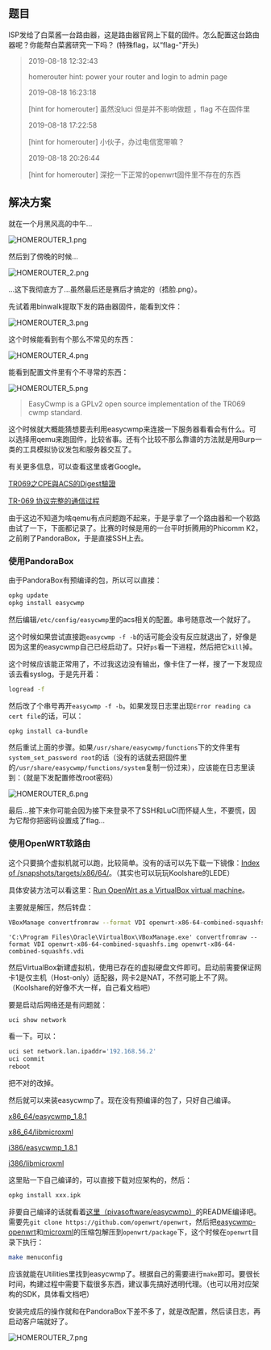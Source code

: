 ## 题目
ISP发给了白菜酱一台路由器，这是路由器官网上下载的固件。怎么配置这台路由器呢？你能帮白菜酱研究一下吗？ (特殊flag，以“flag-"开头)

> 2019-08-18 12:32:43
> 
> homerouter hint: power your router and login to admin page
> 
> 2019-08-18 16:23:18
> 
> [hint for homerouter] 虽然没luci 但是并不影响做题 ，flag 不在固件里
> 
> 2019-08-18 17:22:58
> 
> [hint for homerouter] 小伙子，办过电信宽带嘛？
> 
> 2019-08-18 20:26:44
> 
> [hint for homerouter] 深挖一下正常的openwrt固件里不存在的东西

## 解决方案
就在一个月黑风高的中午...

![HOMEROUTER_1.png](./img/HOMEROUTER_1.png)

然后到了傍晚的时候...

![HOMEROUTER_2.png](./img/HOMEROUTER_2.png)

...这下我彻底方了...虽然最后还是赛后才搞定的（捂脸.png）。

先试着用binwalk提取下发的路由器固件，能看到文件：

![HOMEROUTER_3.png](./img/HOMEROUTER_3.png)

这个时候能看到有个那么不常见的东西：

![HOMEROUTER_4.png](./img/HOMEROUTER_4.png)

能看到配置文件里有个不寻常的东西：

![HOMEROUTER_5.png](./img/HOMEROUTER_5.png)

> EasyCwmp is a GPLv2 open source implementation of the TR069 cwmp standard.

这个时候就大概能猜想要去利用easycwmp来连接一下服务器看看会有什么。可以选择用qemu来跑固件，比较省事。还有个比较不那么靠谱的方法就是用Burp一类的工具模拟协议发包和服务器交互了。

有关更多信息，可以查看这里或者Google。

[TR069之CPE與ACS的Digest驗證](https://www.twblogs.net/a/5b7f63712b717767c6af5969)

[TR-069 协议完整的通信过程](https://blog.csdn.net/Lock_Love_/article/details/48713243)

由于这边不知道为啥qemu有点问题跑不起来，于是乎拿了一个路由器和一个软路由试了一下，下面都记录了。比赛的时候是用的一台平时折腾用的Phicomm K2，之前刷了PandoraBox，于是直接SSH上去。

### 使用PandoraBox
由于PandoraBox有预编译的包，所以可以直接：

``` bash
opkg update
opkg install easycwmp
```

然后编辑`/etc/config/easycwmp`里的acs相关的配置。串号随意改一个就好了。

这个时候如果尝试直接跑`easycwmp -f -b`的话可能会没有反应就退出了，好像是因为这里的easycwmp自己已经启动了。只好`ps`看一下进程，然后把它`kill`掉。

这个时候应该能正常用了，不过我这边没有输出，像卡住了一样，搜了一下发现应该去看syslog。于是先开着：

``` bash
logread -f
```

然后改了个串号再开`easycwmp -f -b`。如果发现日志里出现`Error reading ca cert file`的话，可以：

``` bash
opkg install ca-bundle
```

然后重试上面的步骤。如果`/usr/share/easycwmp/functions`下的文件里有`system_set_password root`的话（没有的话就去把固件里的`/usr/share/easycwmp/functions/system`复制一份过来），应该能在日志里读到：（就是下发配置修改root密码）

![HOMEROUTER_6.png](./img/HOMEROUTER_6.png)

最后...接下来你可能会因为接下来登录不了SSH和LuCI而怀疑人生，不要慌，因为它帮你把密码设置成了flag...

### 使用OpenWRT软路由
这个只要搞个虚拟机就可以跑，比较简单。没有的话可以先下载一下镜像：[Index of /snapshots/targets/x86/64/](https://downloads.openwrt.org/snapshots/targets/x86/64/)。（其实也可以玩玩Koolshare的LEDE）

具体安装方法可以看这里：[Run OpenWrt as a VirtualBox virtual machine](https://openwrt.org/docs/guide-user/virtualization/virtualbox-vm)。

主要就是解压，然后转盘：

``` bash tab="Linux"
VBoxManage convertfromraw --format VDI openwrt-x86-64-combined-squashfs.img openwrt-x86-64-combined-squashfs.vdi
```

``` tab="Windows"
'C:\Program Files\Oracle\VirtualBox\VBoxManage.exe' convertfromraw --format VDI openwrt-x86-64-combined-squashfs.img openwrt-x86-64-combined-squashfs.vdi
```

然后VirtualBox新建虚拟机，使用已存在的虚拟硬盘文件即可。启动前需要保证网卡1是仅主机（Host-only）适配器，网卡2是NAT，不然可能上不了网。（Koolshare的好像不大一样，自己看文档吧）

要是启动后网络还是有问题就：

``` bash
uci show network
```

看一下。可以：

``` bash
uci set network.lan.ipaddr='192.168.56.2'
uci commit
reboot
```

把不对的改掉。

然后就可以来装easycwmp了。现在没有预编译的包了，只好自己编译。

[x86\_64/easycwmp_1.8.1](./files/homerouter/x86_64/easycwmp_1.8.1_x86_64.ipk)

[x86\_64/libmicroxml](./files/homerouter/x86_64/libmicroxml_2015_03_18_caa8d3e68.ipk)

[i386/easycwmp_1.8.1](./files/homerouter/i386/easycwmp_1.8.1_i386_pentium4.ipk)

[i386/libmicroxml](./files/homerouter/i386/libmicroxml_2015_03_18_caa8d3e68.ipk)

这里贴一下自己编译的，可以直接下载对应架构的，然后：

``` bash
opkg install xxx.ipk
```

非要自己编译的话就看着[这里（pivasoftware/easycwmp）](https://github.com/pivasoftware/easycwmp)的README编译吧。需要先`git clone https://github.com/openwrt/openwrt`，然后把[easycwmp-openwrt](http://easycwmp.org/download/easycwmp-openwrt-1.8.1.tar.gz)和[microxml](http://easycwmp.org/download/libmicroxml.tar.gz)的压缩包解压到`openwrt/package`下，这个时候在`openwrt`目录下执行：

``` bash
make menuconfig
```

应该就能在Utilities里找到easycwmp了。根据自己的需要进行`make`即可。要很长时间，构建过程中需要下载很多东西，建议事先搞好透明代理。（也可以用对应架构的SDK，具体看文档吧）

安装完成后的操作就和在PandoraBox下差不多了，就是改配置，然后读日志，再启动客户端就好了。

![HOMEROUTER_7.png](./img/HOMEROUTER_7.png)
